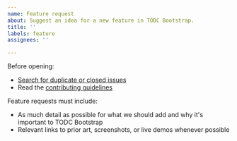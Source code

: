 ```yaml
---
name: Feature request
about: Suggest an idea for a new feature in TODC Bootstrap.
title: ''
labels: feature
assignees: ''

---
```


Before opening:

- [Search for duplicate or closed issues](https://github.com/todc/todc-bootstrap/issues?utf8=%E2%9C%93&q=is%3Aissue)
- Read the [contributing guidelines](https://github.com/todc/todc-bootstrap/blob/main/.github/CONTRIBUTING.md)

Feature requests must include:

- As much detail as possible for what we should add and why it's important to TODC Bootstrap
- Relevant links to prior art, screenshots, or live demos whenever possible
